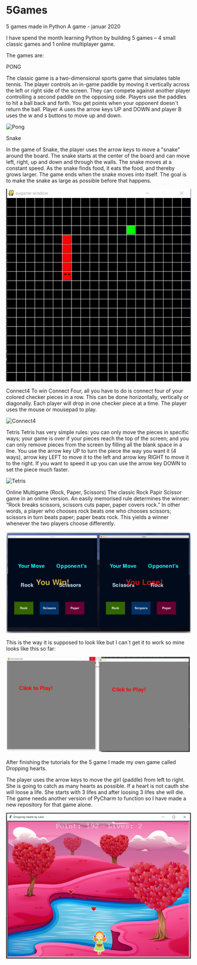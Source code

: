 # 5Games
5 games made in Python
A game - januar 2020

I have spend the month learning Python by building 5 games – 4 small classic games and 1 online multiplayer game.

The games are:

PONG


The classic game is a two-dimensional sports game that simulates table tennis. The player controls an in-game paddle by moving it vertically across the left or right side of the screen. They can compete against another player controlling a second paddle on the opposing side. Players use the paddles to hit a ball back and forth. You get points when your opponent doesn´t return the ball. Player A uses the arrow keys UP and DOWN and player B uses the w and s buttons to move up and down.


![Pong](https://github.com/laan71/5Games/blob/master/Pong%20sk%C3%A6rmbillede.png?raw=true)
 


Snake


In the game of Snake, the player uses the arrow keys to move a "snake" around the board.  The snake starts at the center of the board and can move left, right, up and down and through the walls. The snake moves at a constant speed. As the snake finds food, it eats the food, and thereby grows larger.  The game ends when the snake moves into itself.  The goal is to make the snake as large as possible before that happens.


![Snake](https://github.com/laan71/5Games/blob/master/Snake.png?raw=true)



Connect4
To win Connect Four, all you have to do is connect four of your colored checker pieces in a row. This can be done horizontally, vertically or diagonally. Each player will drop in one checker piece at a time. The player uses the mouse or mousepad to play.


![Connect4](https://github.com/laan71/5Games/blob/master/4%20in%20a%20row%20sk%C3%A6rmbillede.png?raw=true)




Tetris
Tetris has very simple rules: you can only move the pieces in specific ways; your game is over if your pieces reach the top of the screen; and you can only remove pieces from the screen by filling all the blank space in a line. You use the arrow key UP to turn the piece the way you want it (4 ways), arrow key LEFT to move it to the left and arrow key RIGHT to move it to the right. If you want to speed it up you can use the arrow key DOWN to set the piece much faster.


![Tetris](https://github.com/laan71/5Games/blob/master/Tetris%20sk%C3%A6rmbillede.png?raw=true)




Online Multigame (Rock, Paper, Scissors)
The classic Rock Papir Scissor game in an online version. An easily memorised rule determines the winner: “Rock breaks scissors, scissors cuts paper, paper covers rock.” In other words, a player who chooses rock beats one who chooses scissors; scissors in turn beats paper; paper beats rock. This yields a winner whenever the two players choose differently.
 
 
![Rock Paper Scissor](https://github.com/laan71/5Games/blob/master/onlinemultiplayer%20game.png?raw=true)



This is the way it is supposed to look like but I can´t get it to work so mine looks like this so far:


 ![Rock Paper Scissor](https://github.com/laan71/5Games/blob/master/Online%20multiplayer%20game.png?raw=true)
 
 
 

After finishing the tutorials for the 5 game I made  my own game called Dropping hearts.
 
The player uses the arrow keys to move the girl (paddle) from left to right. She is going to catch as many hearts as possible. If a heart is not cauth she will loose a life. She starts with 3 lifes and after loosing 3 lifes she will die.
The game needs another version of  PyCharm to function so I have made a new repository for that game alone.


 ![DroppingHearts](https://github.com/laan71/5Games/blob/master/Dropping%20Hearts%20by%20Laila.png?raw=true)
 

